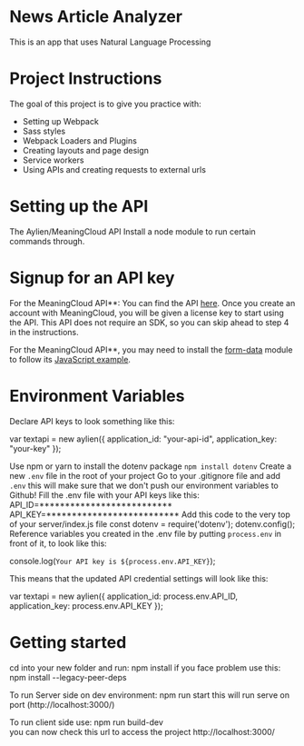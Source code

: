 # News Article Analyzer
This is an app that uses Natural Language Processing
# Project Instructions
The goal of this project is to give you practice with:
- Setting up Webpack
- Sass styles
- Webpack Loaders and Plugins
- Creating layouts and page design
- Service workers
- Using APIs and creating requests to external urls

# Setting up the API
The Aylien/MeaningCloud API
Install a node module to run certain commands through.

# Signup for an API key
For the MeaningCloud API**: You can find the API [here](https://www.meaningcloud.com/developer/sentiment-analysis). Once you create an account with MeaningCloud, you will be given a license key to start using the API. This API does not require an SDK, so you can skip ahead to step 4 in the instructions.

For the MeaningCloud API**, you may need to install the [form-data](https://www.npmjs.com/package/form-data) module to follow its [JavaScript example](https://learn.meaningcloud.com/developer/sentiment-analysis/2.1/dev-tools).

# Environment Variables
Declare API keys to look something like this:

var textapi = new aylien({
  application_id: "your-api-id",
  application_key: "your-key"
});

Use npm or yarn to install the dotenv package `npm install dotenv`
Create a new `.env` file in the root of your project
Go to your .gitignore file and add `.env` this will make sure that we don't push our environment variables to Github!
Fill the .env file with your API keys like this:
API_ID=**************************
API_KEY=**************************
Add this code to the very top of your server/index.js file
const dotenv = require('dotenv');
dotenv.config();
Reference variables you created in the .env file by putting `process.env` in front of it, to look like this:

console.log(`Your API key is ${process.env.API_KEY}`);

This means that the updated API credential settings will look like this:

var textapi = new aylien({
  application_id: process.env.API_ID,
  application_key: process.env.API_KEY
});

# Getting started
cd into your new folder and run:
npm install
if you face problem use this:
npm install --legacy-peer-deps

To run Server side on dev environment:
npm run start
this will run serve on port (http://localhost:3000/)

To run client side use:
npm run build-dev  
you can now check this url to access the project
http://localhost:3000/
